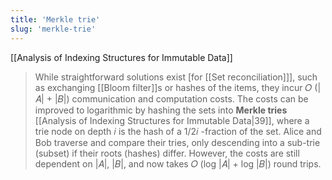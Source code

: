 ```yaml
---
title: 'Merkle trie'
slug: 'merkle-trie'
---
```


[[Analysis of Indexing Structures for Immutable Data]]

> While straightforward solutions exist \[for [[Set reconciliation]]], such as exchanging [[Bloom filter]]s or hashes of the items, they incur 𝑂 (|𝐴| + |𝐵|) communication and computation costs. The costs can be improved to logarithmic by hashing the sets into **Merkle tries** [[Analysis of Indexing Structures for Immutable Data|39]], where a trie node on depth 𝑖 is the hash of a 1/2𝑖 -fraction of the set. Alice and Bob traverse and compare their tries, only descending into a sub-trie (subset) if their roots (hashes) differ. However, the costs are still dependent on |𝐴|, |𝐵|, and now takes 𝑂 (log |𝐴| + log |𝐵|) round trips.